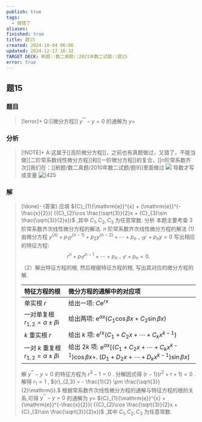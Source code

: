 ```yaml
---
publish: true
tags:
  - 做错了
aliases: 
finished: true
title: 题15
created: 2024-10-04 06:06
updated: 2024-12-17 16:32
TARGET DECK: 刷题::数二真题::2021年数二试题::题15
error: true
---
```

## 题15
### 题目
> [!error]+
> Q:[[微分方程]] ${y}^{\prime \prime \prime } - y = 0$ 的通解为 $y =$
### 分析
> [!NOTE]+
> A:这属于[[高阶微分方程]]，之前也有真题做过，又错了，不能当做[[二阶常系数线性微分方程]]和[[一阶微分方程]]的复合，[[n阶常系数齐次]]我们在：[[刷题/数二真题/2010年数二试题/题9]]里面做过
> ![](https://img.hwenyi.tech/202412071731952.webp)
> 导数才写成变量
> ![|425](https://img.hwenyi.tech/202412180031206.webp)
### 解
> [!done]-
> (答案) 应填 ${C}_{1}{\mathrm{e}}^{x} + {\mathrm{e}}^{-\frac{x}{2}}( {{C}_{2}\cos \frac{\sqrt{3}}{2}x + {C}_{3}\sin \frac{\sqrt{3}}{2}x})$ ,其中 ${C}_{1},{C}_{2},{C}_{3}$ 为任意常数.
> 分析 本题主要考查 3 阶常系数齐次线性微分方程的解法.
> $n$ 阶常系数齐次线性微分方程的解法
> (1) 由微分方程 ${y}^{( n) } + {p}_{1}{y}^{( n - 1) } + {p}_{2}{y}^{( n - 2) } + \cdots + {p}_{n - 1}{y}^{\prime } + {p}_{n}y = 0$ 写出相应的特征方程:
> $$
> {r}^{n} + {p}_{1}{r}^{n - 1} + \cdots + {p}_{n - 1}r + {p}_{n} = 0.
> $$
> （2）解出特征方程的根, 然后根据特征方程的根, 写出其对应的微分方程的解.
>  
> | 特征方程的根                                               | 微分方程的通解中的对应项                                                                                                                                                                                                                            |
> | :--------------------------------------------------- | :-------------------------------------------------------------------------------------------------------------------------------------------------------------------------------------------------------------------------------------- |
> | 单实根 $r$                                              | 给出一项: $C{\mathrm{e}}^{rx}$                                                                                                                                                                                                              |
> | 一对单复根 ${r}_{1,2} = \alpha \pm \beta \mathrm{i}$      | 给出两项: ${\mathrm{e}}^{\alpha x}( {{C}_{1}\cos {\beta x} + {C}_{2}\sin {\beta x}})$                                                                                                                                            |
> | $k$ 重实根 $r$                                          | 给出 $k$ 项: ${\mathrm{e}}^{rx}( {{C}_{1} + {C}_{2}x + \cdots + {C}_{k}{x}^{k - 1}})$                                                                                                                                           |
> | 一对 $k$ 重复根 ${r}_{1,2} = \alpha \pm \beta \mathrm{i}$ | 给出 ${2k}$ 项: ${\mathrm{e}}^{\alpha x}\lbrack {( {{C}_{1} + {C}_{2}x + \cdots + {C}_{k}{x}^{k - 1}}) \cos {\beta x} + }.$ $( {{D}_{1} + {D}_{2}x + \cdots + {D}_{k}{x}^{k - 1}}) \sin {\beta x}\rbrack$ |
>  
> 解 ${y}^{\prime \prime \prime } - y = 0$ 的特征方程为 ${r}^{3} - 1 = 0$ . 分解因式得 $( {r - 1}) ( {{r}^{2} + r + 1}) = 0$ . 解得 ${r}_{1} = 1$ , ${r}_{2,3} = - \frac{1}{2} \pm \frac{\sqrt{3}}{2}\mathrm{i}.$
> 根据常系数齐次线性微分方程的通解与特征方程的根的关系,可得 ${y}^{\prime \prime \prime } - y = 0$ 的通解为 $y =$ ${C}_{1}{\mathrm{e}}^{x} + {\mathrm{e}}^{-\frac{x}{2}}( {{C}_{2}\cos \frac{\sqrt{3}}{2}x + {C}_{3}\sin \frac{\sqrt{3}}{2}x})$ ,其中 ${C}_{1},{C}_{2},{C}_{3}$ 为任意常数.